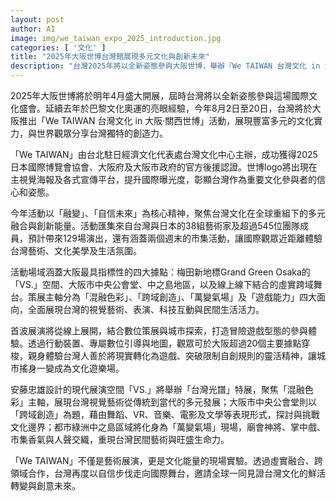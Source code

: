 ```yaml
---
layout: post
author: AI
image: img/we_taiwan_expo_2025_introduction.jpg
categories: [ '文化' ]
title: "2025年大阪世博台灣館展現多元文化與創新未來"
description: "台灣2025年將以全新姿態參與大阪世博，舉辦『We TAIWAN 台灣文化 in 大阪·關西世博』，於8月2日至20日匯聚台日藝術家超過129場展演與市集，展現台灣在全球融合與創新中的自信未來，串聯梅田新地標、大阪市中央公會堂、中之島及虛實跨域平台，邀請全球共賞台灣文化的鮮活變化與創造力。"
---
```

2025年大阪世博將於明年4月盛大開展，屆時台灣將以全新姿態參與這場國際文化盛會。延續去年於巴黎文化奧運的亮眼經驗，今年8月2日至20日，台灣將於大阪推出「We TAIWAN 台灣文化 in 大阪·關西世博」活動，展現豐富多元的文化實力，與世界觀眾分享台灣獨特的創造力。

「We TAIWAN」由台北駐日經濟文化代表處台灣文化中心主辦，成功獲得2025日本國際博覽會協會、大阪府及大阪市政府的官方後援認證。世博logo將出現在主視覺海報及各式宣傳平台，提升國際曝光度，彰顯台灣作為重要文化參與者的信心和姿態。

今年活動以「融變」、「自信未來」為核心精神，聚焦台灣文化在全球重組下的多元融合與創新能量。活動匯集來自台灣與日本的38組藝術家及超過545位團隊成員，預計帶來129場演出，還有涵蓋兩個週末的市集活動，讓國際觀眾近距離體驗台灣藝術、文化美學及生活氛圍。

活動場域涵蓋大阪最具指標性的四大據點：梅田新地標Grand Green Osaka的「VS.」空間、大阪市中央公會堂、中之島地區，以及線上線下結合的虛實跨域舞台。策展主軸分為「混融色彩」、「跨域創造」、「萬變氣場」及「遊戲能力」四大面向，全面展現台灣的視覺藝術、表演、科技互動與民間生活活力。

首波展演將從線上展開，結合數位策展與城市探索，打造冒險遊戲型態的參與體驗。透過行動裝置、專屬數位引導與地圖，觀眾可於大阪超過20個主要據點穿梭，親身體驗台灣人善於將現實轉化為遊戲、突破限制自創規則的靈活精神，讓城市搖身一變成為文化遊樂場。

安藤忠雄設計的現代展演空間「VS.」將舉辦「台灣光譜」特展，聚焦「混融色彩」主軸，展現台灣視覺藝術從傳統到當代的多元發展；大阪市中央公會堂則以「跨域創造」為題，藉由舞蹈、VR、音樂、電影及文學等表現形式，探討與挑戰文化邊界；都市綠洲中之島區域將化身為「萬變氣場」現場，廟會神將、掌中戲、市集香氣與人聲交織，重現台灣民間藝術與旺盛生命力。

「We TAIWAN」不僅是藝術展演，更是文化能量的現場實驗。透過虛實融合、跨領域合作，台灣再度以自信步伐走向國際舞台，邀請全球一同見證台灣文化的鮮活轉變與創意未來。